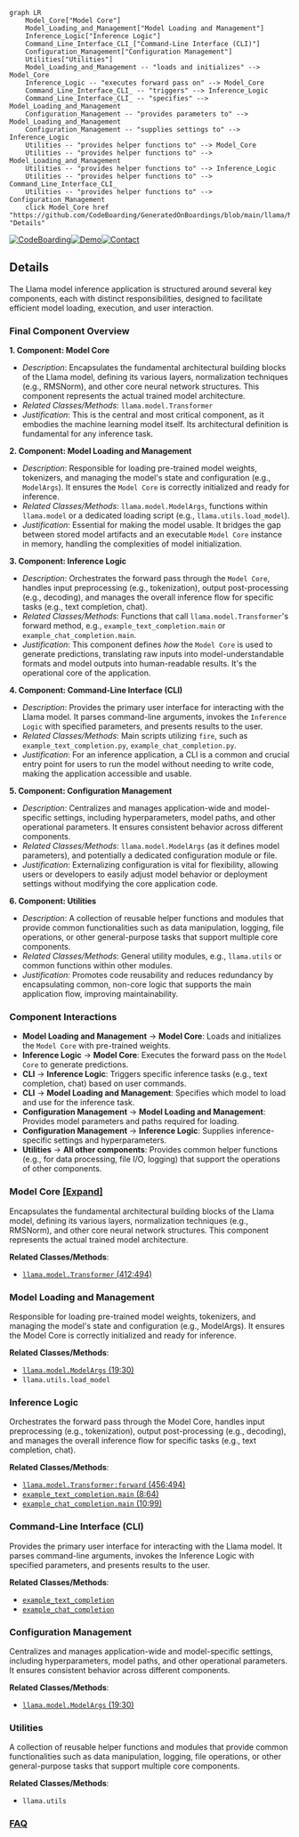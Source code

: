 ```mermaid
graph LR
    Model_Core["Model Core"]
    Model_Loading_and_Management["Model Loading and Management"]
    Inference_Logic["Inference Logic"]
    Command_Line_Interface_CLI_["Command-Line Interface (CLI)"]
    Configuration_Management["Configuration Management"]
    Utilities["Utilities"]
    Model_Loading_and_Management -- "loads and initializes" --> Model_Core
    Inference_Logic -- "executes forward pass on" --> Model_Core
    Command_Line_Interface_CLI_ -- "triggers" --> Inference_Logic
    Command_Line_Interface_CLI_ -- "specifies" --> Model_Loading_and_Management
    Configuration_Management -- "provides parameters to" --> Model_Loading_and_Management
    Configuration_Management -- "supplies settings to" --> Inference_Logic
    Utilities -- "provides helper functions to" --> Model_Core
    Utilities -- "provides helper functions to" --> Model_Loading_and_Management
    Utilities -- "provides helper functions to" --> Inference_Logic
    Utilities -- "provides helper functions to" --> Command_Line_Interface_CLI_
    Utilities -- "provides helper functions to" --> Configuration_Management
    click Model_Core href "https://github.com/CodeBoarding/GeneratedOnBoardings/blob/main/llama/Model_Core.md" "Details"
```

[![CodeBoarding](https://img.shields.io/badge/Generated%20by-CodeBoarding-9cf?style=flat-square)](https://github.com/CodeBoarding/GeneratedOnBoardings)[![Demo](https://img.shields.io/badge/Try%20our-Demo-blue?style=flat-square)](https://www.codeboarding.org/demo)[![Contact](https://img.shields.io/badge/Contact%20us%20-%20contact@codeboarding.org-lightgrey?style=flat-square)](mailto:contact@codeboarding.org)

## Details

The Llama model inference application is structured around several key components, each with distinct responsibilities, designed to facilitate efficient model loading, execution, and user interaction.

### Final Component Overview

**1. Component: Model Core**
   - *Description*: Encapsulates the fundamental architectural building blocks of the Llama model, defining its various layers, normalization techniques (e.g., RMSNorm), and other core neural network structures. This component represents the actual trained model architecture.
   - *Related Classes/Methods*: `llama.model.Transformer`
   - *Justification*: This is the central and most critical component, as it embodies the machine learning model itself. Its architectural definition is fundamental for any inference task.

**2. Component: Model Loading and Management**
   - *Description*: Responsible for loading pre-trained model weights, tokenizers, and managing the model's state and configuration (e.g., `ModelArgs`). It ensures the `Model Core` is correctly initialized and ready for inference.
   - *Related Classes/Methods*: `llama.model.ModelArgs`, functions within `llama.model` or a dedicated loading script (e.g., `llama.utils.load_model`).
   - *Justification*: Essential for making the model usable. It bridges the gap between stored model artifacts and an executable `Model Core` instance in memory, handling the complexities of model initialization.

**3. Component: Inference Logic**
   - *Description*: Orchestrates the forward pass through the `Model Core`, handles input preprocessing (e.g., tokenization), output post-processing (e.g., decoding), and manages the overall inference flow for specific tasks (e.g., text completion, chat).
   - *Related Classes/Methods*: Functions that call `llama.model.Transformer`'s forward method, e.g., `example_text_completion.main` or `example_chat_completion.main`.
   - *Justification*: This component defines *how* the `Model Core` is used to generate predictions, translating raw inputs into model-understandable formats and model outputs into human-readable results. It's the operational core of the application.

**4. Component: Command-Line Interface (CLI)**
   - *Description*: Provides the primary user interface for interacting with the Llama model. It parses command-line arguments, invokes the `Inference Logic` with specified parameters, and presents results to the user.
   - *Related Classes/Methods*: Main scripts utilizing `fire`, such as `example_text_completion.py`, `example_chat_completion.py`.
   - *Justification*: For an inference application, a CLI is a common and crucial entry point for users to run the model without needing to write code, making the application accessible and usable.

**5. Component: Configuration Management**
   - *Description*: Centralizes and manages application-wide and model-specific settings, including hyperparameters, model paths, and other operational parameters. It ensures consistent behavior across different components.
   - *Related Classes/Methods*: `llama.model.ModelArgs` (as it defines model parameters), and potentially a dedicated configuration module or file.
   - *Justification*: Externalizing configuration is vital for flexibility, allowing users or developers to easily adjust model behavior or deployment settings without modifying the core application code.

**6. Component: Utilities**
   - *Description*: A collection of reusable helper functions and modules that provide common functionalities such as data manipulation, logging, file operations, or other general-purpose tasks that support multiple core components.
   - *Related Classes/Methods*: General utility modules, e.g., `llama.utils` or common functions within other modules.
   - *Justification*: Promotes code reusability and reduces redundancy by encapsulating common, non-core logic that supports the main application flow, improving maintainability.

### Component Interactions

*   **Model Loading and Management** -> **Model Core**: Loads and initializes the `Model Core` with pre-trained weights.
*   **Inference Logic** -> **Model Core**: Executes the forward pass on the `Model Core` to generate predictions.
*   **CLI** -> **Inference Logic**: Triggers specific inference tasks (e.g., text completion, chat) based on user commands.
*   **CLI** -> **Model Loading and Management**: Specifies which model to load and use for the inference task.
*   **Configuration Management** -> **Model Loading and Management**: Provides model parameters and paths required for loading.
*   **Configuration Management** -> **Inference Logic**: Supplies inference-specific settings and hyperparameters.
*   **Utilities** -> **All other components**: Provides common helper functions (e.g., for data processing, file I/O, logging) that support the operations of other components.

### Model Core [[Expand]](./Model_Core.md)
Encapsulates the fundamental architectural building blocks of the Llama model, defining its various layers, normalization techniques (e.g., RMSNorm), and other core neural network structures. This component represents the actual trained model architecture.


**Related Classes/Methods**:

- <a href="https://github.com/meta-llama/llama/blob/main/llama/model.py#L412-L494" target="_blank" rel="noopener noreferrer">`llama.model.Transformer` (412:494)</a>


### Model Loading and Management
Responsible for loading pre-trained model weights, tokenizers, and managing the model's state and configuration (e.g., ModelArgs). It ensures the Model Core is correctly initialized and ready for inference.


**Related Classes/Methods**:

- <a href="https://github.com/meta-llama/llama/blob/main/llama/model.py#L19-L30" target="_blank" rel="noopener noreferrer">`llama.model.ModelArgs` (19:30)</a>
- `llama.utils.load_model`


### Inference Logic
Orchestrates the forward pass through the Model Core, handles input preprocessing (e.g., tokenization), output post-processing (e.g., decoding), and manages the overall inference flow for specific tasks (e.g., text completion, chat).


**Related Classes/Methods**:

- <a href="https://github.com/meta-llama/llama/blob/main/llama/model.py#L456-L494" target="_blank" rel="noopener noreferrer">`llama.model.Transformer:forward` (456:494)</a>
- <a href="https://github.com/meta-llama/llama/blob/main/example_text_completion.py#L8-L64" target="_blank" rel="noopener noreferrer">`example_text_completion.main` (8:64)</a>
- <a href="https://github.com/meta-llama/llama/blob/main/example_chat_completion.py#L10-L99" target="_blank" rel="noopener noreferrer">`example_chat_completion.main` (10:99)</a>


### Command-Line Interface (CLI)
Provides the primary user interface for interacting with the Llama model. It parses command-line arguments, invokes the Inference Logic with specified parameters, and presents results to the user.


**Related Classes/Methods**:

- <a href="https://github.com/meta-llama/llama/blob/main/example_text_completion.py" target="_blank" rel="noopener noreferrer">`example_text_completion`</a>
- <a href="https://github.com/meta-llama/llama/blob/main/example_chat_completion.py" target="_blank" rel="noopener noreferrer">`example_chat_completion`</a>


### Configuration Management
Centralizes and manages application-wide and model-specific settings, including hyperparameters, model paths, and other operational parameters. It ensures consistent behavior across different components.


**Related Classes/Methods**:

- <a href="https://github.com/meta-llama/llama/blob/main/llama/model.py#L19-L30" target="_blank" rel="noopener noreferrer">`llama.model.ModelArgs` (19:30)</a>


### Utilities
A collection of reusable helper functions and modules that provide common functionalities such as data manipulation, logging, file operations, or other general-purpose tasks that support multiple core components.


**Related Classes/Methods**:

- `llama.utils`




### [FAQ](https://github.com/CodeBoarding/GeneratedOnBoardings/tree/main?tab=readme-ov-file#faq)